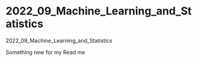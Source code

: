 # 2022_09_Machine_Learning_and_Statistics
2022_09_Machine_Learning_and_Statistics


Something new for my Read me